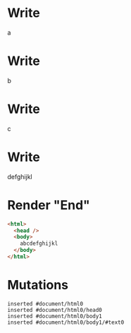 # Write
  a


# Write
  b


# Write
  c


# Write
  defghijkl


# Render "End"
```html
<html>
  <head />
  <body>
    abcdefghijkl
  </body>
</html>
```

# Mutations
```
inserted #document/html0
inserted #document/html0/head0
inserted #document/html0/body1
inserted #document/html0/body1/#text0
```